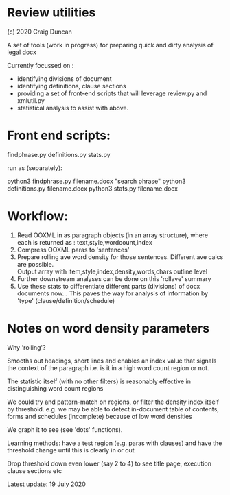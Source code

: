 # Review utilities

(c) 2020 Craig Duncan

A set of tools (work in progress) for preparing quick and dirty analysis of legal docx

Currently focussed on :

 - identifying divisions of document
 - identifying definitions, clause sections
 - providing a set of front-end scripts that will leverage review.py and xmlutil.py
 - statistical analysis to assist with above.

# Front end scripts:

findphrase.py
definitions.py
stats.py

run as (separately):

python3 findphrase.py filename.docx "search phrase"
python3 definitions.py filename.docx
python3 stats.py filename.docx 

# Workflow:

1. Read OOXML in as paragraph objects (in an array structure), where each is returned as : text,style,wordcount,index
2. Compress OOXML paras to 'sentences'
3. Prepare rolling ave word density for those  sentences.
Different ave calcs are possible.  
Output array with item,style,index,density,words,chars outline level
4. Further downstream analyses can be done on this 'rollave' summary
5. Use these stats to differentiate different parts (divisions) of docx documents now...
This paves the way for analysis of information by 'type' (clause/definition/schedule)

# Notes on word density parameters

Why 'rolling'?

Smooths out headings, short lines and enables an index value that signals the context of the paragraph
i.e. is it in a high word count region or not.

The statistic itself (with no other filters) is reasonably effective in distinguishing word count regions

We could try and pattern-match on regions, or filter the density index itself by threshold.
e.g. we may be able to detect in-document table of contents, forms and schedules (incomplete) because of low word densities

We graph it to see (see 'dots' functions).  

Learning methods: have a test region (e.g. paras with clauses) and have the threshold change until this is clearly in or out

Drop threshold down even lower (say 2 to 4) to see title page, execution clause sections etc

Latest update: 19 July 2020